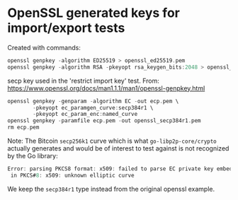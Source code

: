 # OpenSSL generated keys for import/export tests

Created with commands:

```go
openssl genpkey -algorithm ED25519 > openssl_ed25519.pem
openssl genpkey -algorithm RSA -pkeyopt rsa_keygen_bits:2048 > openssl_rsa.pem
```

secp key used in the 'restrict import key' test.
From: https://www.openssl.org/docs/man1.1.1/man1/openssl-genpkey.html
```go
openssl genpkey -genparam -algorithm EC -out ecp.pem \
        -pkeyopt ec_paramgen_curve:secp384r1 \
        -pkeyopt ec_param_enc:named_curve
openssl genpkey -paramfile ecp.pem -out openssl_secp384r1.pem
rm ecp.pem
```
Note: The Bitcoin `secp256k1` curve which is what `go-libp2p-core/crypto`
actually generates and would be of interest to test against is not
recognized by the Go library:
```go
Error: parsing PKCS8 format: x509: failed to parse EC private key embedded
 in PKCS#8: x509: unknown elliptic curve
```
We keep the `secp384r1` type instead from the original openssl example.
